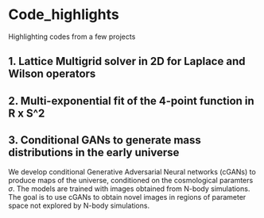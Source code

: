 # Code_highlights
Highlighting codes from a few projects


## 1. Lattice Multigrid solver in 2D for Laplace and Wilson operators

## 2. Multi-exponential fit of the 4-point function in R x S^2

## 3. Conditional GANs to generate mass distributions in the early universe
We develop conditional Generative Adversarial Neural networks (cGANs) to produce maps of the universe, conditioned on the cosmological paramters $\sigma$.
The models are trained with images obtained from N-body simulations. The goal is to use cGANs to obtain novel images in regions of parameter space not explored by N-body simulations.
